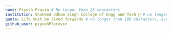 ```yaml
---
name: Piyush Pravin # No longer than 28 characters
institution: Shaheed Udham Singh College of Engg and Tech 🚩 # no longer than 58 characters
quote: Life must be lived forwards # no longer than 100 characters, avoid using quotes(") to guarantee the format remains the same.
github_user: piyushP7pravin
---
```

